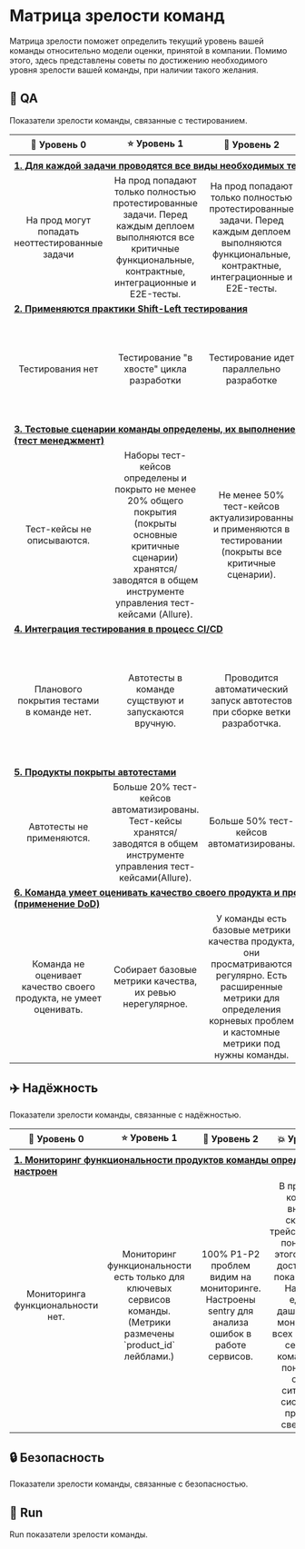 # Матрица зрелости команд
Матрица зрелости поможет определить текущий уровень вашей команды относительно модели оценки, принятой в компании. 
Помимо этого, здесь представлены советы по достижению необходимого уровня зрелости вашей команды, при наличии такого желания.

## :wrench: QA
Показатели зрелости команды, связанные с тестированием. 

<table>
    <thead>
        <tr>
            <th width=25%>🔆  Уровень 0</th>
            <th width=25%>⭐  Уровень 1</th>
            <th width=25%>🌟  Уровень 2</th>
            <th width=25%>💥  Уровень 3</th>
        </tr>
    </thead>
    <tbody>
      <tr>
          <td colspan=4 align="left"></td>
        </tr>
        <tr>
          <td colspan=4 align="left"><a href="https://github.com/Arjah/maturity-matrix/blob/main/guides/qa.md#%D0%B4%D0%BB%D1%8F-%D0%BA%D0%B0%D0%B6%D0%B4%D0%BE%D0%B9-%D0%B7%D0%B0%D0%B4%D0%B0%D1%87%D0%B8-%D0%BF%D1%80%D0%BE%D0%B2%D0%BE%D0%B4%D1%8F%D1%82%D1%81%D1%8F-%D0%B2%D1%81%D0%B5-%D0%B2%D0%B8%D0%B4%D1%8B-%D0%BD%D0%B5%D0%BE%D0%B1%D1%85%D0%BE%D0%B4%D0%B8%D0%BC%D1%8B%D1%85-%D1%82%D0%B5%D1%81%D1%82%D0%BE%D0%B2"><b>1. Для каждой задачи проводятся все виды необходимых тестов</b></a></td>
        </tr>
        <tr>
          <td align="center">На прод могут попадать неоттестированные задачи</td>
          <td align="center">На прод попадают только полностью протестированные задачи. Перед каждым деплоем выполняются все критичные функциональные, контрактные, интеграционные и E2E-тесты.</td>
          <td align="center">На прод попадают только полностью протестированные задачи. Перед каждым деплоем выполняются функциональные, контрактные, интеграционные и E2E-тесты.</td>
          <td align="center">Перед каждым деплоем выполняется "умный регресс" (только то, что могло быть задето доработкой + критичные тесты)</td>
        </tr>
        <tr>
          <td colspan=4 align="left"><a href ="https://github.com/Arjah/maturity-matrix/blob/main/guides/qa.md#%D0%BF%D1%80%D0%B8%D0%BC%D0%B5%D0%BD%D1%8F%D1%8E%D1%82%D1%81%D1%8F-%D0%BF%D1%80%D0%B0%D0%BA%D1%82%D0%B8%D0%BA%D0%B8-shift-left-%D1%82%D0%B5%D1%81%D1%82%D0%B8%D1%80%D0%BE%D0%B2%D0%B0%D0%BD%D0%B8%D1%8F"><b>2. Применяются практики Shift-Left тестирования</b></a></td>
        </tr>
        <tr>
          <td align="center">Тестирования нет</td>
          <td align="center">Тестирование "в хвосте" цикла разработки</td>
          <td align="center">Тестирование идет параллельно разработке</td>
          <td align="center">Тестирование идет на всех этапах SDLC. Тестирование не является "бутылочным горлышком" и не плетется в конце SDLC.</td>
        </tr>
        <tr>
          <td colspan=4 align="left"><a href ="https://github.com/Arjah/maturity-matrix/blob/main/guides/qa.md#%D1%82%D0%B5%D1%81%D1%82%D0%BE%D0%B2%D1%8B%D0%B5-%D1%81%D1%86%D0%B5%D0%BD%D0%B0%D1%80%D0%B8%D0%B8-%D0%BA%D0%BE%D0%BC%D0%B0%D0%BD%D0%B4%D1%8B-%D0%BE%D0%BF%D1%80%D0%B5%D0%B4%D0%B5%D0%BB%D0%B5%D0%BD%D1%8B-%D0%B8%D1%85-%D0%B2%D1%8B%D0%BF%D0%BE%D0%BB%D0%BD%D0%B5%D0%BD%D0%B8%D0%B5-%D0%BE%D1%82%D1%81%D0%BB%D0%B5%D0%B6%D0%B8%D0%B2%D0%B0%D0%B5%D1%82%D1%81%D1%8F-%D1%82%D0%B5%D1%81%D1%82-%D0%BC%D0%B5%D0%BD%D0%B5%D0%B4%D0%B6%D0%BC%D0%B5%D0%BD%D1%82"><b>3. Тестовые сценарии команды определены, их выполнение отслеживается (тест менеджмент)</b></a></td>
        </tr>
        <tr>
          <td align="center">Тест-кейсы не описываются.</td>
          <td align="center">Наборы тест-кейсов определены и покрыто не менее 20% общего покрытия (покрыты основные критичные сценарии) хранятся/заводятся в общем инструменте управления тест-кейсами (Allure).</td>
          <td align="center">Не менее 50% тест-кейсов актуализированны и применяются в тестировании (покрыты все критичные сценарии).</td>
          <td align="center">Не менее 80% тест-кейсов актуализированны и применяются в тестировании.</td>
        </tr>
        <tr>
          <td colspan=4 align="left"><a href ="https://github.com/Arjah/maturity-matrix/blob/main/guides/qa.md#%D0%B8%D0%BD%D1%82%D0%B5%D0%B3%D1%80%D0%B0%D1%86%D0%B8%D1%8F-%D1%82%D0%B5%D1%81%D1%82%D0%B8%D1%80%D0%BE%D0%B2%D0%B0%D0%BD%D0%B8%D1%8F-%D0%B2-%D0%BF%D1%80%D0%BE%D1%86%D0%B5%D1%81%D1%81-cicd"><b>4. Интеграция тестирования в процесс CI/CD	</b></a></td>
        </tr>
        <tr>
          <td align="center">Планового покрытия тестами в команде нет.</td>
          <td align="center">Автотесты в команде сущствуют и запускаются вручную.</td>
          <td align="center">Проводится автоматический запуск автотестов при сборке ветки разработчка.</td>
          <td align="center">Вся информация о результатах выполнения тестов выводится на дашборд, весь процесс регрессионного, интеграционного тестирования доступен в одном месте.</td>
        </tr>
        <tr>
          <td colspan=4 align="left"><a href ="https://github.com/Arjah/maturity-matrix/blob/main/guides/qa.md#5-%D0%BF%D1%80%D0%BE%D0%B4%D1%83%D0%BA%D1%82%D1%8B-%D0%BF%D0%BE%D0%BA%D1%80%D1%8B%D1%82%D1%8B-%D0%B0%D0%B2%D1%82%D0%BE%D1%82%D0%B5%D1%81%D1%82%D0%B0%D0%BC%D0%B8"><b>5. Продукты покрыты автотестами	</b></a></td>
        </tr>
        <tr>
          <td align="center">Автотесты не применяются.</td>
          <td align="center">Больше 20% тест-кейсов автоматизированы. Тест-кейсы хранятся/заводятся в общем инструменте управления тест-кейсами(Allure).</td>
          <td align="center">Больше 50% тест-кейсов автоматизированы.</td>
          <td align="center">Больше 80% тест-кейсов автоматизированы.</td>
        </tr>
        <tr>
          <td colspan=4 align="left"><a href ="https://github.com/Arjah/maturity-matrix/blob/main/guides/qa.md#6-%D0%BA%D0%BE%D0%BC%D0%B0%D0%BD%D0%B4%D0%B0-%D1%83%D0%BC%D0%B5%D0%B5%D1%82-%D0%BE%D1%86%D0%B5%D0%BD%D0%B8%D0%B2%D0%B0%D1%82%D1%8C-%D0%BA%D0%B0%D1%87%D0%B5%D1%81%D1%82%D0%B2%D0%BE-%D1%81%D0%B2%D0%BE%D0%B5%D0%B3%D0%BE-%D0%BF%D1%80%D0%BE%D0%B4%D1%83%D0%BA%D1%82%D0%B0-%D0%B8-%D0%BF%D1%80%D0%BE%D1%86%D0%B5%D1%81%D1%81%D0%BE%D0%B2-%D0%BF%D1%80%D0%B8%D0%BC%D0%B5%D0%BD%D0%B5%D0%BD%D0%B8%D0%B5-dod"><b>6. Команда умеет оценивать качество своего продукта и процессов (применение DoD)</b></a></td>
        </tr>
        <tr>
          <td align="center">Команда не оценивает качество своего продукта, не умеет оценивать.</td>
          <td align="center">Собирает базовые метрики качества, их ревью нерегулярное.</td>
          <td align="center">У команды есть базовые метрики качества продукта, они просматриваются регулярно. Есть расширенные метрики для определения корневых проблем и кастомные метрики под нужны команды.</td>
          <td align="center">Есть процесс пересмотра самих метрик, устанавливаются стандарты качества. Метрики качества постоянно улучшаются.</td>
        </tr>
    </tbody>
</table>

## ✈️ Надёжность	
Показатели зрелости команды, связанные с надёжностью. 

<table>
    <thead>
        <tr>
            <th width=25%>🔆  Уровень 0</th>
            <th width=25%>⭐  Уровень 1</th>
            <th width=25%>🌟  Уровень 2</th>
            <th width=25%>💥  Уровень 3</th>
        </tr>
    </thead>
    <tbody>
      <tr>
          <td colspan=4 align="left"></td>
        </tr>
        <tr>
          <td colspan=4 align="left"><a href="https://github.com/Arjah/maturity-matrix/blob/main/guides/reliability.md#%D0%BC%D0%BE%D0%BD%D0%B8%D1%82%D0%BE%D1%80%D0%B8%D0%BD%D0%B3-%D1%84%D1%83%D0%BD%D0%BA%D1%86%D0%B8%D0%BE%D0%BD%D0%B0%D0%BB%D1%8C%D0%BD%D0%BE%D1%81%D1%82%D0%B8-%D0%BF%D1%80%D0%BE%D0%B4%D1%83%D0%BA%D1%82%D0%BE%D0%B2-%D0%BA%D0%BE%D0%BC%D0%B0%D0%BD%D0%B4%D1%8B-%D0%BE%D0%BF%D1%80%D0%B5%D0%B4%D0%B5%D0%BB%D1%91%D0%BD-%D0%B8-%D0%BD%D0%B0%D1%81%D1%82%D1%80%D0%BE%D0%B5%D0%BD"><b>1. Мониторинг функциональности продуктов команды определён и настроен</b></a></td>
        </tr>
        <tr>
          <td align="center">Мониторинга функциональности нет.</td>
          <td align="center">Мониторинг функциональности есть только для ключевых сервисов команды. (Метрики размечены `product_id` лейблами.)</td>
          <td align="center">100% P1-P2 проблем видим на мониторинге. Настроены sentry для анализа ошибок в работе сервисов.</td>
          <td align="center">В продуктах команды внедрён сквозной трейсинг(нужно понять, как этого реально достичь. Или пока убрать?). Настроен единый дашборд для мониторинга всех ключевых сервисов команды для понимания общей ситуации в системе по принципу светофора.</td>
        </tr>
    </tbody>
</table>


## 🔒 Безопасность

Показатели зрелости команды, связанные с безопасностью.


## 🏃 Run

Run показатели зрелости команды.

